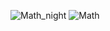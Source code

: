
![Math_night](https://github.com/SamiraGaribova/Calculation/assets/109785551/f90a2a55-587f-4d00-be27-cf1e7d01a653)
![Math](https://github.com/SamiraGaribova/Calculation/assets/109785551/7743203b-ee9d-457f-81eb-d54a5d2c94f3)
